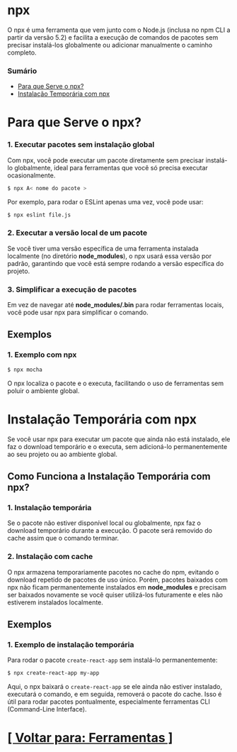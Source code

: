 # npx

O npx é uma ferramenta que vem junto com o Node.js (inclusa no npm CLI a partir da versão 5.2) e facilita a execução de comandos de pacotes sem precisar instalá-los globalmente ou adicionar manualmente o caminho completo.

### Sumário

- [Para que Serve o npx?](#npx)
- [Instalação Temporária com npx](#instalação-temporaria)

# <a id="npx">Para que Serve o npx?</a>

### 1. Executar pacotes sem instalação global

Com npx, você pode executar um pacote diretamente sem precisar instalá-lo globalmente, ideal para ferramentas que você só precisa executar ocasionalmente.

```Bash
$ npx A< nome do pacote >
```

Por exemplo, para rodar o ESLint apenas uma vez, você pode usar:

```Bash
$ npx eslint file.js
```

### 2. Executar a versão local de um pacote

Se você tiver uma versão específica de uma ferramenta instalada localmente (no diretório **node_modules**), o npx usará essa versão por padrão, garantindo que você está sempre rodando a versão específica do projeto.

### 3. Simplificar a execução de pacotes

Em vez de navegar até **node_modules/.bin** para rodar ferramentas locais, você pode usar npx para simplificar o comando.

## Exemplos

### 1. Exemplo com npx

```Bash
$ npx mocha
```

O npx localiza o pacote e o executa, facilitando o uso de ferramentas sem poluir o ambiente global.

# <a id="instalação-temporaria">Instalação Temporária com npx</a>

Se você usar npx para executar um pacote que ainda não está instalado, ele faz o download temporário e o executa, sem adicioná-lo permanentemente ao seu projeto ou ao ambiente global.

## Como Funciona a Instalação Temporária com npx?

### 1. Instalação temporária

Se o pacote não estiver disponível local ou globalmente, npx faz o download temporário durante a execução. O pacote será removido do cache assim que o comando terminar.

### 2. Instalação com cache

O npx armazena temporariamente pacotes no cache do npm, evitando o download repetido de pacotes de uso único. Porém, pacotes baixados com npx não ficam permanentemente instalados em **node_modules** e precisam ser baixados novamente se você quiser utilizá-los futuramente e eles não estiverem instalados localmente.

## Exemplos

### 1. Exemplo de instalação temporária

Para rodar o pacote `create-react-app` sem instalá-lo permanentemente:

```Bash
$ npx create-react-app my-app
```

Aqui, o npx baixará o `create-react-app` se ele ainda não estiver instalado, executará o comando, e em seguida, removerá o pacote do cache. Isso é útil para rodar pacotes pontualmente, especialmente ferramentas CLI (Command-Line Interface).

# [[ Voltar para: Ferramentas ]](./1-ferramentas.md)